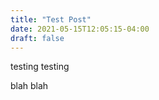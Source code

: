 ```yaml
---
title: "Test Post"
date: 2021-05-15T12:05:15-04:00
draft: false
---
```


testing testing

blah blah
